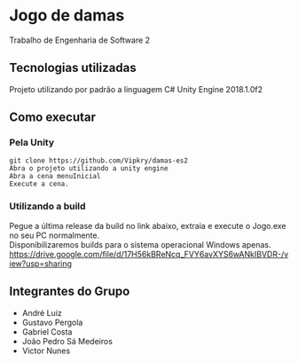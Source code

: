 # Jogo de damas
Trabalho de Engenharia de Software 2

## Tecnologias utilizadas
  Projeto utilizando por padrão a linguagem C#
  Unity Engine 2018.1.0f2
  
## Como executar
### Pela Unity
    git clone https://github.com/Vipkry/damas-es2
    Abra o projeto utilizando a unity engine
    Abra a cena menuInicial
    Execute a cena.
  
### Utilizando a build
  Pegue a última release da build no link abaixo, extraia e execute o Jogo.exe no seu PC normalmente.  
  Disponibilizaremos builds para o sistema operacional Windows apenas.  
  https://drive.google.com/file/d/17H56kBReNcq_FVY6avXYS6wANkIBVDR-/view?usp=sharing
  
  
## Integrantes do Grupo
  - André Luiz
  - Gustavo Pergola
  - Gabriel Costa
  - João Pedro Sá Medeiros
  - Victor Nunes
